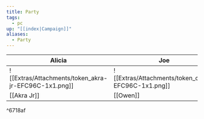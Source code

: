 ```yaml
---
title: Party
tags:
  - pc
up: "[[index|Campaign]]"
aliases:
  - Party
---
```


| Alicia                                               | Joe                                               | Amy                                                       |
| ---------------------------------------------------- | ------------------------------------------------- | --------------------------------------------------------- |
| ![[Extras/Attachments/token_akra-jr-EFC96C-1x1.png]] | ![[Extras/Attachments/token_owen-EFC96C-1x1.png]] | ![[Extras/Attachments/token_cassandra-jr-EFC96C-1x1.png]] |
| [[Akra Jr]]                                          | [[Owen]]                                          | [[Cassandra Jr]]                                          |

^6718af